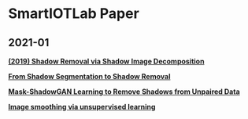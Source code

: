 # SmartIOTLab Paper

## 2021-01

[**(2019) Shadow Removal via Shadow Image Decomposition**](https://www.notion.so/Shadow-Removal-via-Shadow-Image-Decomposition-ea3a933b958d488abd9a8a014ddc7aea)

[**From Shadow Segmentation to Shadow Removal**](https://www.notion.so/From-Shadow-Segmentation-to-Shadow-Removal-f9b4437feab3471298ebd460e90617e6)

[**Mask-ShadowGAN Learning to Remove Shadows from Unpaired Data**](https://www.notion.so/Mask-ShadowGAN-Learning-to-Remove-Shadows-from-Unpaired-Data-3f5c491bcf944487861602a874577006)

[**Image smoothing via unsupervised learning**](https://www.notion.so/Image-smoothing-via-unsupervised-learning-fa3c093b9fe84334a37c0a801b275d52)
